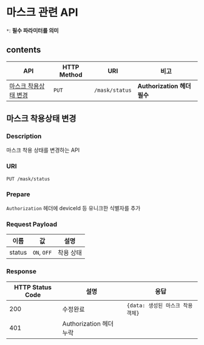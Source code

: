 # 마스크 관련 API
`*`: **필수 파라미터를 의미**
## contents
API |HTTP Method | URI | 비고
---|---|---|---
[마스크 착용상태 변경](#마스크-착용상태-변경) | `PUT` | `/mask/status` | **Authorization 헤더 필수**

## 마스크 착용상태 변경
### Description
마스크 착용 상태를 변경하는 API
### URI
`PUT /mask/status`

### Prepare
`Authorization` 헤더에 deviceId 등 유니크한 식별자를 추가

### Request Payload

이름 | 값 | 설명
---|---|---
status | `ON`, `OFF` | 착용 상태

### Response
HTTP Status Code | 설명 | 응답
--- | --- | ---
200 | 수정완료 | `{data: 생성된 마스크 착용 객체}`
401 | Authorization 헤더 누락